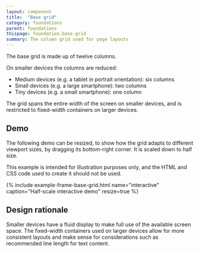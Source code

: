```yaml
---
layout: component
title:  "Base grid"
category: foundations
parent: foundations
thispage: foundation.base-grid
summary: The column grid used for page layouts
---
```


The base grid is made up of twelve columns.

On smaller devices the columns are reduced:

* Medium devices (e.g. a tablet in portrait orientation): six columns
* Small devices (e.g. a large smartphone): two columns
* Tiny devices (e.g. a small smartphone): one column

The grid spans the entire width of the screen on smaller devices, and is restricted to fixed-width containers on larger devices.

## Demo

The following demo can be resized, to show how the grid adapts to different viewport sizes, by dragging its bottom-right corner. It is scaled down to half size.

This example is intended for illustration purposes only, and the HTML and CSS code used to create it should not be used.

{% include example-frame-base-grid.html name="interactive" caption="Half-scale interactive demo" resize=true %}

## Design rationale

Smaller devices have a fluid display to make full use of the available screen space. The fixed-width containers used on larger devices allow for more consistent layouts and make sense for considerations such as recommended line length for text content.
